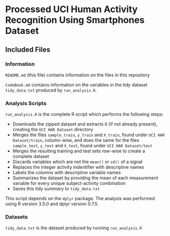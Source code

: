 # Processed UCI Human Activity Recognition Using Smartphones Dataset

## Included Files

### Information

`README.md` (this file) contains information on the files in this repository

`CodeBook.md` contains information on the variables in the tidy dataset 
`tidy_data.txt` produced by `run_analysis.R`.  

### Analysis Scripts

`run_analysis.R` is the complete R script which performs the following steps:  
* Downloads the zipped dataset and extracts it (if not already present), 
creating the `UCI HAR Dataset` directory  
* Merges the files `sample_train`, `y_train` and `X_train`, found under
`UCI HAR Dataset/train`, column-wise, and does the same for the files 
`sample_test`, `y_test` and `X_test`, found under `UCI HAR Dataset/test`   
* Merges the resulting training and test sets row-wise to create a complete
dataset  
* Discards variables which are not the `mean()` or `sd()` of a signal  
* Replaces the integer activity indentifier with descriptive names  
* Labels the columns with descriptive variable names
* Summarizes the dataset by providing the mean of each measurement variable for 
every unique subject-activity combination
* Saves this tidy summary to `tidy_data.txt`  

This script depends on the `dplyr` package. The analysis was performed
using R version 3.5.0 and dplyr version 0.7.5.  

### Datasets

`tidy_data.txt` is the dataset produced by running `run_analysis.R`  
